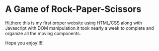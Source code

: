 # A Game of Rock-Paper-Scissors

Hi,there this is my first proper website using HTML/CSS along with Javascript with DOM manipulation.It took nearly a week to complete and organize all the moving components.

Hope you enjoy!!!!!